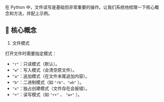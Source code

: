 在 Python 中，文件读写是基础但非常重要的操作。让我们系统地梳理一下核心概念和方法，并配上示例。

## 📝 核心概念

1. 文件模式

打开文件时需要指定模式：

- `"r"`：只读模式（默认）。
- `"w"`：写入模式（会清空原文件）。
- `"a"`：追加模式（在文件末尾追加内容）。
- `"b"`：二进制模式（如 `"rb"`、`"wb"` ）。
- `"x"`：独占创建模式（文件存在会报错）。
- `"+"`：读写模式（如 `"r+"` 、 `"w+"` ）。